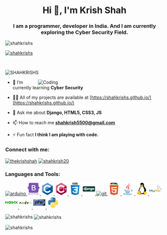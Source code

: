 <h1 align="center">Hi 👋, I'm Krish Shah</h1>
<h3 align="center">I am a programmer, developer in India. And I am currently exploring the Cyber Security Field.</h3>

<p align="left"> <img src="https://komarev.com/ghpvc/?username=shahkrishs&label=Profile%20views&color=0e75b6&style=flat" alt="shahkrishs" /> </p>

<p align="left"> <a href="https://github.com/ryo-ma/github-profile-trophy"><img src="https://github-profile-trophy.vercel.app/?username=shahkrishs" alt="shahkrishs" /></a> </p>

<p align="left"> <a href="https://twitter.com/" target="blank"><img src="https://img.shields.io/twitter/follow/?logo=twitter&style=for-the-badge" alt="" /></a> </p>

<p align="left"> <img src="https://komarev.com/ghpvc/?username=SHAHKRISHS&label=Profile%20views&color=129e00&style=plastic" alt="SHAHKRISHS" /> </p>

<img align="right" alt="Coding" width="400" src="https://dribbble.com/shots/10091971-Happy-Hacker?utm_source=Clipboard_Shot&utm_campaign=catalystvibes&utm_content=Happy%20Hacker%20%F0%9F%A4%97%F0%9F%92%BB%E2%98%A0&utm_medium=Social_Share&utm_source=Clipboard_Shot&utm_campaign=catalystvibes&utm_content=Happy%20Hacker%20%F0%9F%A4%97%F0%9F%92%BB%E2%98%A0&utm_medium=Social_Share">


- 🌱 I’m currently learning **Cyber Security**

- 👨‍💻 All of my projects are available at [https://shahkrishs.github.io/](https://shahkrishs.github.io/)

- 💬 Ask me about **Django, HTML5, CSS3, JS**

- 📫 How to reach me **shahkrish5500@gmail.com**

- ⚡ Fun fact **I think I am playing with code.**

<h3 align="left">Connect with me:</h3>
<p align="left">
 <a href="https://linkedin.com/in/thekrishshah" target="blank"><img align="center" src="https://raw.githubusercontent.com/rahuldkjain/github-profile-readme-generator/master/src/images/icons/Social/linked-in-alt.svg" alt="thekrishshah" height="30" width="40" /></a>
<a href="https://instagram.com/shahkrish20" target="blank"><img align="center" src="https://raw.githubusercontent.com/rahuldkjain/github-profile-readme-generator/master/src/images/icons/Social/instagram.svg" alt="shahkrish20" height="30" width="40" /></a>
</p>


<h3 align="left">Languages and Tools:</h3>
<p align="left"> <a href="https://www.arduino.cc/" target="_blank" rel="noreferrer"> <img src="https://cdn.worldvectorlogo.com/logos/arduino-1.svg" alt="arduino" width="40" height="40"/> </a> <a href="https://getbootstrap.com" target="_blank" rel="noreferrer"> <img src="https://raw.githubusercontent.com/devicons/devicon/master/icons/bootstrap/bootstrap-plain-wordmark.svg" alt="bootstrap" width="40" height="40"/> </a> <a href="https://www.cprogramming.com/" target="_blank" rel="noreferrer"> <img src="https://raw.githubusercontent.com/devicons/devicon/master/icons/c/c-original.svg" alt="c" width="40" height="40"/> </a> <a href="https://www.w3schools.com/cpp/" target="_blank" rel="noreferrer"> <img src="https://raw.githubusercontent.com/devicons/devicon/master/icons/cplusplus/cplusplus-original.svg" alt="cplusplus" width="40" height="40"/> </a> <a href="https://www.w3schools.com/css/" target="_blank" rel="noreferrer"> <img src="https://raw.githubusercontent.com/devicons/devicon/master/icons/css3/css3-original-wordmark.svg" alt="css3" width="40" height="40"/> </a> <a href="https://www.djangoproject.com/" target="_blank" rel="noreferrer"> <img src="https://raw.githubusercontent.com/devicons/devicon/master/icons/django/django-original.svg" alt="django" width="40" height="40"/> </a> <a href="https://git-scm.com/" target="_blank" rel="noreferrer"> <img src="https://www.vectorlogo.zone/logos/git-scm/git-scm-icon.svg" alt="git" width="40" height="40"/> </a> <a href="https://www.w3.org/html/" target="_blank" rel="noreferrer"> <img src="https://raw.githubusercontent.com/devicons/devicon/master/icons/html5/html5-original-wordmark.svg" alt="html5" width="40" height="40"/> </a> <a href="https://www.java.com" target="_blank" rel="noreferrer"> <img src="https://raw.githubusercontent.com/devicons/devicon/master/icons/java/java-original.svg" alt="java" width="40" height="40"/> </a> <a href="https://www.linux.org/" target="_blank" rel="noreferrer"> <img src="https://raw.githubusercontent.com/devicons/devicon/master/icons/linux/linux-original.svg" alt="linux" width="40" height="40"/> </a> <a href="https://www.mysql.com/" target="_blank" rel="noreferrer"> <img src="https://raw.githubusercontent.com/devicons/devicon/master/icons/mysql/mysql-original-wordmark.svg" alt="mysql" width="40" height="40"/> </a> <a href="https://www.nginx.com" target="_blank" rel="noreferrer"> <img src="https://raw.githubusercontent.com/devicons/devicon/master/icons/nginx/nginx-original.svg" alt="nginx" width="40" height="40"/> </a> <a href="https://nodejs.org" target="_blank" rel="noreferrer"> <img src="https://raw.githubusercontent.com/devicons/devicon/master/icons/nodejs/nodejs-original-wordmark.svg" alt="nodejs" width="40" height="40"/> </a> <a href="https://www.php.net" target="_blank" rel="noreferrer"> <img src="https://raw.githubusercontent.com/devicons/devicon/master/icons/php/php-original.svg" alt="php" width="40" height="40"/> </a> <a href="https://www.python.org" target="_blank" rel="noreferrer"> <img src="https://raw.githubusercontent.com/devicons/devicon/master/icons/python/python-original.svg" alt="python" width="40" height="40"/> </a> </p>

<p><img align="left" src="https://github-readme-stats.vercel.app/api/top-langs?username=shahkrishs&show_icons=true&locale=en&layout=compact" alt="shahkrishs" /></p>

<p>&nbsp;<img align="center" src="https://github-readme-stats.vercel.app/api?username=shahkrishs&show_icons=true&locale=en" alt="shahkrishs" /></p>

<p><img align="center" src="https://github-readme-streak-stats.herokuapp.com/?user=shahkrishs&" alt="shahkrishs" /></p>
